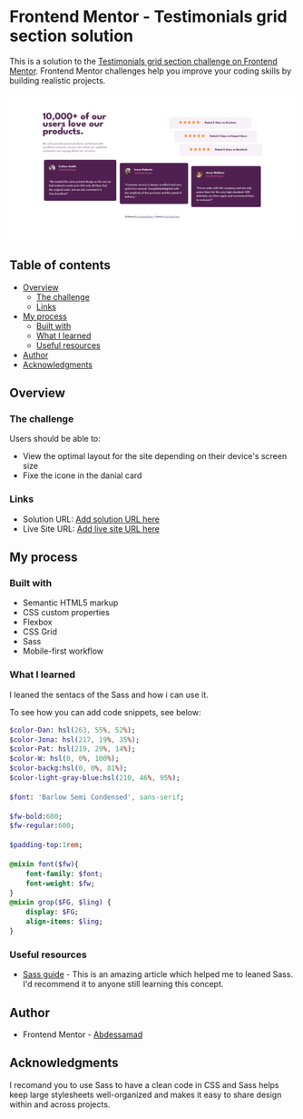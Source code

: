 # Frontend Mentor - Testimonials grid section solution

This is a solution to the [Testimonials grid section challenge on Frontend Mentor](https://www.frontendmentor.io/challenges/testimonials-grid-section-Nnw6J7Un7). Frontend Mentor challenges help you improve your coding skills by building realistic projects. 

![desktop image](./images/desktop.png)

## Table of contents

- [Overview](#overview)
  - [The challenge](#the-challenge)
  - [Links](#links)
- [My process](#my-process)
  - [Built with](#built-with)
  - [What I learned](#what-i-learned)
  - [Useful resources](#useful-resources)
- [Author](#author)
- [Acknowledgments](#acknowledgments)


## Overview

### The challenge

Users should be able to:

- View the optimal layout for the site depending on their device's screen size
- Fixe the icone in the danial card 

### Links

- Solution URL: [Add solution URL here](https://your-solution-url.com)
- Live Site URL: [Add live site URL here](https://your-live-site-url.com)

## My process

### Built with

- Semantic HTML5 markup
- CSS custom properties
- Flexbox
- CSS Grid
- Sass 
- Mobile-first workflow

### What I learned

I leaned the sentacs of the Sass and how i can use it.

To see how you can add code snippets, see below:

```Sass
$color-Dan: hsl(263, 55%, 52%);
$color-Jona: hsl(217, 19%, 35%);
$color-Pat: hsl(219, 29%, 14%);
$color-W: hsl(0, 0%, 100%);
$color-backg:hsl(0, 0%, 81%);
$color-light-gray-blue:hsl(210, 46%, 95%);

$font: 'Barlow Semi Condensed', sans-serif;

$fw-bold:600;
$fw-regular:600;

$padding-top:1rem;

@mixin font($fw){
    font-family: $font;
    font-weight: $fw;
}
@mixin grop($FG, $ling) {
    display: $FG;
    align-items: $ling;
}
```

### Useful resources

- [Sass guide](https://sass-lang.com/guide) - This is an amazing article which helped me to leaned Sass. I'd recommend it to anyone still learning this concept.

## Author

- Frontend Mentor - [Abdessamad](https://www.frontendmentor.io/profile/kop-left)

## Acknowledgments

I recomand you to use Sass to have a clean code in CSS and  Sass helps keep large stylesheets well-organized and makes it easy to share design within and across projects.
